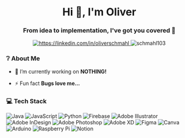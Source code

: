 <h1 align="center">Hi 👋, I'm Oliver</h1>
<h3 align="center">From idea to implementation, I've got you covered 🚀</h3>

<p align="center"> 
  <a href="https://linkedin.com/in/oliverschmahl">
    <img src="https://img.shields.io/badge/LinkedIn-%230077B5.svg?logo=linkedin&logoColor=white" alt="https://linkedin.com/in/oliverschmahl" />
  </a>
  <img src="https://komarev.com/ghpvc/?username=schmahl103&label=Profile%20views&color=0e75b6&style=flat" alt="schmahl103" /> 
</p>


<h3 align="left">❔ About Me</h3>

- 🔭 I’m currently working on **NOTHING!**

- ⚡ Fun fact **Bugs love me...**

<h3 align="left">💻 Tech Stack</h3>
    
![Java](https://img.shields.io/badge/java-%23ED8B00.svg?style=flat-square&logo=java&logoColor=white) ![JavaScript](https://img.shields.io/badge/javascript-%23323330.svg?style=flat-square&logo=javascript&logoColor=%23F7DF1E) ![Python](https://img.shields.io/badge/python-3670A0?style=flat-square&logo=python&logoColor=ffdd54) ![Firebase](https://img.shields.io/badge/firebase-%23039BE5.svg?style=flat-square&logo=firebase) ![Adobe Illustrator](https://img.shields.io/badge/adobeillustrator-%23FF9A00.svg?style=flat-square&logo=adobeillustrator&logoColor=white) ![Adobe InDesign](https://img.shields.io/badge/Adobe%20InDesign-49021F?style=flat-square&logo=adobeindesign&logoColor=white) ![Adobe Photoshop](https://img.shields.io/badge/adobephotoshop-%2331A8FF.svg?style=flat-square&logo=adobephotoshop&logoColor=white) ![Adobe XD](https://img.shields.io/badge/Adobe%20XD-470137?style=flat-square&logo=Adobe%20XD&logoColor=#FF61F6) 	![Figma](https://img.shields.io/badge/figma-%23F24E1E.svg?style=flat-square&logo=figma&logoColor=white) ![Canva](https://img.shields.io/badge/Canva-%2300C4CC.svg?style=flat-square&logo=Canva&logoColor=white) ![Arduino](https://img.shields.io/badge/-Arduino-00979D?style=flat-square&logo=Arduino&logoColor=white) ![Raspberry Pi](https://img.shields.io/badge/-RaspberryPi-C51A4A?style=flat-square&logo=Raspberry-Pi) ![Notion](https://img.shields.io/badge/Notion-%23000000.svg?style=flat-square&logo=notion&logoColor=white)


<!--
<h3 align="left">📊 GitHub Stats</h3>

![](https://github-readme-stats.vercel.app/api?username=schmahl103&theme=default&hide_border=false&include_all_commits=false&count_private=false)<br/>
![](https://github-readme-streak-stats.herokuapp.com/?user=schmahl103&theme=default&hide_border=false)<br/>
![](https://github-readme-stats.vercel.app/api/top-langs/?username=schmahl103&theme=default&hide_border=false&include_all_commits=false&count_private=false&layout=compact)
-->
